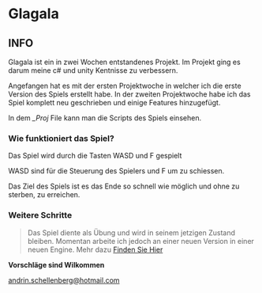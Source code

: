 # Glagala


## INFO

Glagala ist ein in zwei Wochen entstandenes Projekt.
Im Projekt ging es darum meine c# und unity Kentnisse zu verbessern.

Angefangen hat es mit der ersten Projektwoche in welcher ich die erste Version des Spiels erstellt habe.
In der zweiten Projektwoche habe ich das Spiel komplett neu geschrieben und einige Features hinzugefügt.

In dem *_Proj* File kann man die Scripts des Spiels einsehen.

### Wie funktioniert das Spiel?

Das Spiel wird durch die Tasten WASD und F gespielt

WASD sind für die Steuerung des Spielers und F um zu schiessen.

Das Ziel des Spiels ist es das Ende so schnell wie möglich und ohne zu sterben, zu erreichen.

### Weitere Schritte

>Das Spiel diente als Übung und wird in seinem jetzigen Zustand bleiben.
>Momentan arbeite ich jedoch an einer neuen Version in einer neuen Engine. 
>Mehr dazu [Finden Sie Hier](https://github.com/AndrinSchell/GlagalaNewDimension) 


**Vorschläge sind Wilkommen**

[andrin.schellenberg@hotmail.com](mailto:andrin.schellenberg@hotmail.com)

